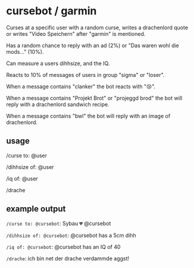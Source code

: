 # cursebot / garmin
Curses at a specific user with a random curse, writes a drachenlord quote or writes "Video Speichern" after "garmin" is mentioned. 

Has a random chance to reply with an ad (2%) or "Das waren wohl die mods..." (10%). 

Can measure a users dihhsize, and the IQ. 

Reacts to 10% of messages of users in group "sigma" or "loser". 

When a message contains "clanker" the bot reacts with "😢". 

When a message contains "Projekt Brot" or "projeggd brod" the bot will reply with a drachenlord sandwich recipe. 

When a message contains "bwl" the bot will reply with an image of drachenlord.


## usage
/curse to: @user

/dihhsize of: @user

/iq of: @user

/drache


## example output
```/curse to: @cursebot```: Sybau 💔 @cursebot

```/dihhsize of: @cursebot```: @cursebot has a 5cm dihh

```/iq of: @cursebot```: @cursebot has an IQ of 40

```/drache```: ich bin net der drache verdammde aggst!





